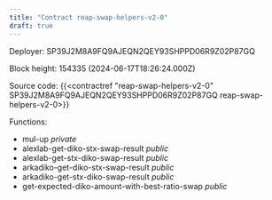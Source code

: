 ```yaml
---
title: "Contract reap-swap-helpers-v2-0"
draft: true
---
```

Deployer: SP39J2M8A9FQ9AJEQN2QEY93SHPPD06R9Z02P87GQ


 



Block height: 154335 (2024-06-17T18:26:24.000Z)

Source code: {{<contractref "reap-swap-helpers-v2-0" SP39J2M8A9FQ9AJEQN2QEY93SHPPD06R9Z02P87GQ reap-swap-helpers-v2-0>}}

Functions:

* mul-up _private_
* alexlab-get-diko-stx-swap-result _public_
* alexlab-get-stx-diko-swap-result _public_
* arkadiko-get-diko-stx-swap-result _public_
* arkadiko-get-stx-diko-swap-result _public_
* get-expected-diko-amount-with-best-ratio-swap _public_
